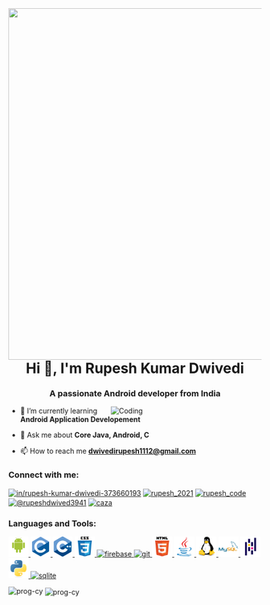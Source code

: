 <img align="right" width="1000" height="700" src="https://media.tenor.com/G61A9zcJgVYAAAAd/android-developer.gif"> 
<h1 align="center">Hi 👋, I'm Rupesh Kumar Dwivedi</h1>
<h3 align="center">A passionate Android developer from India</h3>
<img align="right" alt="Coding" width="300" src="https://developers.giphy.com/branch/master/static/why_4-dbf60f160acb0c6f22c6260bd3a8c6b5.gif">



- 🌱 I’m currently learning **Android Application Developement**

- 💬 Ask me about **Core Java, Android, C**

- 📫 How to reach me **dwivedirupesh1112@gmail.com**

<h3 align="left">Connect with me:</h3>
<p align="left">
<a href="https://linkedin.com/in/in/rupesh-kumar-dwivedi-373660193" target="blank"><img align="center" src="https://raw.githubusercontent.com/rahuldkjain/github-profile-readme-generator/master/src/images/icons/Social/linked-in-alt.svg" alt="in/rupesh-kumar-dwivedi-373660193" height="30" width="40" /></a>
<a href="https://www.codechef.com/users/rupesh_2021" target="blank"><img align="center" src="https://cdn.jsdelivr.net/npm/simple-icons@3.1.0/icons/codechef.svg" alt="rupesh_2021" height="30" width="40" /></a>
<a href="https://www.leetcode.com/rupesh_code" target="blank"><img align="center" src="https://raw.githubusercontent.com/rahuldkjain/github-profile-readme-generator/master/src/images/icons/Social/leet-code.svg" alt="rupesh_code" height="30" width="40" /></a>
<a href="https://www.hackerearth.com/@rupeshdwived3941" target="blank"><img align="center" src="https://raw.githubusercontent.com/rahuldkjain/github-profile-readme-generator/master/src/images/icons/Social/hackerearth.svg" alt="@rupeshdwived3941" height="30" width="40" /></a>
<a href="https://auth.geeksforgeeks.org/user/caza" target="blank"><img align="center" src="https://raw.githubusercontent.com/rahuldkjain/github-profile-readme-generator/master/src/images/icons/Social/geeks-for-geeks.svg" alt="caza" height="30" width="40" /></a>
</p>

<h3 align="left">Languages and Tools:</h3>
<p align="left"> <a href="https://developer.android.com" target="_blank" rel="noreferrer"> <img src="https://raw.githubusercontent.com/devicons/devicon/master/icons/android/android-original-wordmark.svg" alt="android" width="40" height="40"/> </a> <a href="https://www.cprogramming.com/" target="_blank" rel="noreferrer"> <img src="https://raw.githubusercontent.com/devicons/devicon/master/icons/c/c-original.svg" alt="c" width="40" height="40"/> </a> <a href="https://www.w3schools.com/cpp/" target="_blank" rel="noreferrer"> <img src="https://raw.githubusercontent.com/devicons/devicon/master/icons/cplusplus/cplusplus-original.svg" alt="cplusplus" width="40" height="40"/> </a> <a href="https://www.w3schools.com/css/" target="_blank" rel="noreferrer"> <img src="https://raw.githubusercontent.com/devicons/devicon/master/icons/css3/css3-original-wordmark.svg" alt="css3" width="40" height="40"/> </a> <a href="https://firebase.google.com/" target="_blank" rel="noreferrer"> <img src="https://www.vectorlogo.zone/logos/firebase/firebase-icon.svg" alt="firebase" width="40" height="40"/> </a> <a href="https://git-scm.com/" target="_blank" rel="noreferrer"> <img src="https://www.vectorlogo.zone/logos/git-scm/git-scm-icon.svg" alt="git" width="40" height="40"/> </a> <a href="https://www.w3.org/html/" target="_blank" rel="noreferrer"> <img src="https://raw.githubusercontent.com/devicons/devicon/master/icons/html5/html5-original-wordmark.svg" alt="html5" width="40" height="40"/> </a> <a href="https://www.java.com" target="_blank" rel="noreferrer"> <img src="https://raw.githubusercontent.com/devicons/devicon/master/icons/java/java-original.svg" alt="java" width="40" height="40"/> </a> <a href="https://www.linux.org/" target="_blank" rel="noreferrer"> <img src="https://raw.githubusercontent.com/devicons/devicon/master/icons/linux/linux-original.svg" alt="linux" width="40" height="40"/> </a> <a href="https://www.mysql.com/" target="_blank" rel="noreferrer"> <img src="https://raw.githubusercontent.com/devicons/devicon/master/icons/mysql/mysql-original-wordmark.svg" alt="mysql" width="40" height="40"/> </a> <a href="https://pandas.pydata.org/" target="_blank" rel="noreferrer"> <img src="https://raw.githubusercontent.com/devicons/devicon/2ae2a900d2f041da66e950e4d48052658d850630/icons/pandas/pandas-original.svg" alt="pandas" width="40" height="40"/> </a> <a href="https://www.python.org" target="_blank" rel="noreferrer"> <img src="https://raw.githubusercontent.com/devicons/devicon/master/icons/python/python-original.svg" alt="python" width="40" height="40"/> </a> <a href="https://www.sqlite.org/" target="_blank" rel="noreferrer"> <img src="https://www.vectorlogo.zone/logos/sqlite/sqlite-icon.svg" alt="sqlite" width="40" height="40"/> </a> </p>

<p><img align="left" src="https://github-readme-stats.vercel.app/api/top-langs?username=prog-cy&show_icons=true&locale=en&layout=compact" alt="prog-cy" /></p>

<p>&nbsp;<img align="center" src="https://github-readme-stats.vercel.app/api?username=prog-cy&show_icons=true&locale=en" alt="prog-cy" /></p>

